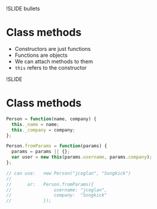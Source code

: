 !SLIDE bullets
# Class methods

* Constructors are just functions
* Functions are objects
* We can attach methods to them
* `this` refers to the constructor


!SLIDE
# Class methods

```javascript
Person = function(name, company) {
  this._name = name;
  this._company = company;
};

Person.fromParams = function(params) {
  params = params || {};
  var user = new this(params.username, params.company);
};

// can use:   new Person("jcoglan", "Songkick")
//
//      or:   Person.fromParams({
//                username: "jcoglan",
//                company:  "Songkick"
//            });
```
